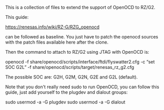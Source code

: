 This is a collection of files to extend the support of OpenOCD to RZ/G2.

This guide:

https://renesas.info/wiki/RZ-G/RZG_openocd

can be followed as baseline. You just have to patch the openocd sources with the patch files available here after the clone.

Then the command to attach to RZ/G2 using JTAG with OpenOCD is:

openocd -f share/openocd/scripts/interface/ftdi/flyswatter2.cfg -c “set SOC G2L” -f share/openocd/scripts/target/renesas_rz_g2.cfg

The possible SOC are: G2H, G2M, G2N, G2E and G2L (default).

Note that you don't really need sudo to run OpenOCD, you can follow this guide, just add yourself to the plugdev and dialout groups:

sudo usermod -a -G plugdev <username>
sudo usermod -a -G dialout <username>




